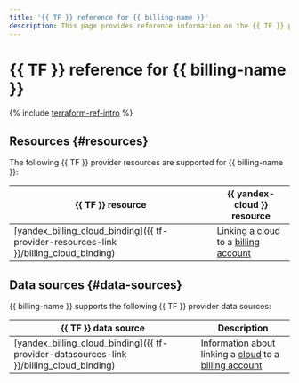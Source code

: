```yaml
---
title: '{{ TF }} reference for {{ billing-name }}'
description: This page provides reference information on the {{ TF }} provider resources and data sources supported for {{ billing-name }}.
---
```


# {{ TF }} reference for {{ billing-name }}

{% include [terraform-ref-intro](../_includes/terraform-ref-intro.md) %}

## Resources {#resources}

The following {{ TF }} provider resources are supported for {{ billing-name }}:

| **{{ TF }} resource** | **{{ yandex-cloud }} resource** |
| --- | --- |
| [yandex_billing_cloud_binding]({{ tf-provider-resources-link }}/billing_cloud_binding) | Linking a [cloud](../resource-manager/concepts/resources-hierarchy.md#cloud) to a [billing account](./concepts/billing-account.md) |

## Data sources {#data-sources}

{{ billing-name }} supports the following {{ TF }} provider data sources:

| **{{ TF }} data source** | **Description** |
| --- | --- |
| [yandex_billing_cloud_binding]({{ tf-provider-datasources-link }}/billing_cloud_binding) | Information about linking a [cloud](../resource-manager/concepts/resources-hierarchy.md#cloud) to a [billing account](./concepts/billing-account.md) |